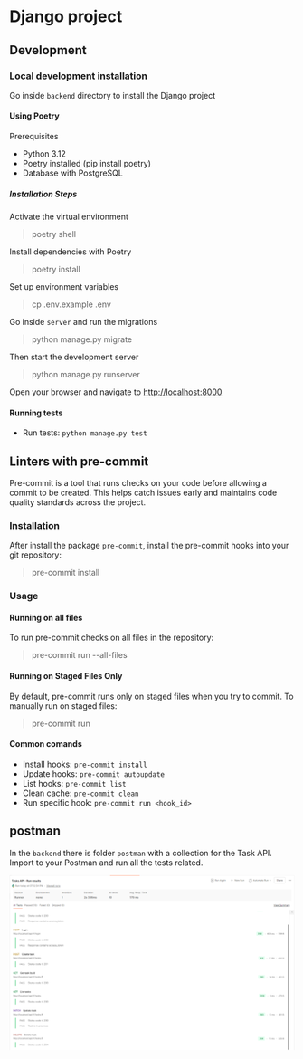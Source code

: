 # Django project

## Development

### Local development installation

Go inside `backend` directory to install the Django project

#### Using Poetry

Prerequisites
- Python 3.12
- Poetry installed (pip install poetry)
- Database with PostgreSQL

##### Installation Steps

Activate the virtual environment

> poetry shell

Install dependencies with Poetry

> poetry install

Set up environment variables

> cp .env.example .env

Go inside `server` and run the migrations

> python manage.py migrate

Then start the development server

> python manage.py runserver

Open your browser and navigate to [http://localhost:8000](http://localhost:8000)

#### Running tests

- Run tests: `python manage.py test`

## Linters with pre-commit

Pre-commit is a tool that runs checks on your code before allowing a commit to be created. This helps catch issues early and maintains code quality standards across the project.

### Installation

After install the package `pre-commit`, install the pre-commit hooks into your git repository:

> pre-commit install

### Usage

#### Running on all files

To run pre-commit checks on all files in the repository:

> pre-commit run --all-files

#### Running on Staged Files Only

By default, pre-commit runs only on staged files when you try to commit. To manually run on staged files:

> pre-commit run

#### Common comands

- Install hooks: `pre-commit install`
- Update hooks: `pre-commit autoupdate`
- List hooks: `pre-commit list`
- Clean cache: `pre-commit clean`
- Run specific hook: `pre-commit run <hook_id>`

## postman

In the `backend` there is folder `postman` with a collection for the Task API. Import to your Postman and run all the tests related.

![Postman tests results](./postman/image.png)
